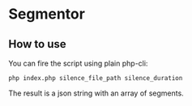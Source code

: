 # Segmentor 

## How to use

You can fire the script using plain php-cli:

```php index.php silence_file_path silence_duration```

The result is a json string with an array of segments.
